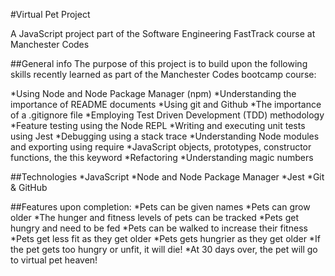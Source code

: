 #Virtual Pet Project

A JavaScript project part of the Software Engineering FastTrack course at Manchester Codes

##General info
The purpose of this project is to build upon the following skills recently learned as part of the Manchester Codes bootcamp course:

*Using Node and Node Package Manager (npm)
*Understanding the importance of README documents
*Using git and Github
*The importance of a .gitignore file
*Employing Test Driven Development (TDD) methodology
*Feature testing using the Node REPL
*Writing and executing unit tests using Jest
*Debugging using a stack trace
*Understanding Node modules and exporting using require
*JavaScript objects, prototypes, constructor functions, the this keyword
*Refactoring
*Understanding magic numbers

##Technologies
*JavaScript
*Node and Node Package Manager
*Jest
*Git & GitHub

##Features upon completion:
*Pets can be given names
*Pets can grow older
*The hunger and fitness levels of pets can be tracked
*Pets get hungry and need to be fed
*Pets can be walked to increase their fitness
*Pets get less fit as they get older
*Pets gets hungrier as they get older
*If the pet gets too hungry or unfit, it will die!
*At 30 days over, the pet will go to virtual pet heaven!